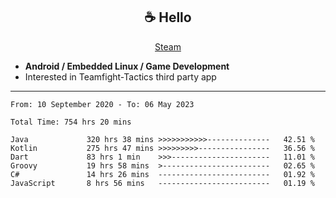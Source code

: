 <h2 align="center"> ☕ Hello </h2>

<p align="center">
  <a href="https://steamcommunity.com/id/Niforances/">Steam</a>
</p>

 - **Android / Embedded Linux / Game Development**
 - Interested in Teamfight-Tactics third party app

------

<!--START_SECTION:waka-->

```text
From: 10 September 2020 - To: 06 May 2023

Total Time: 754 hrs 20 mins

Java             320 hrs 38 mins >>>>>>>>>>>--------------   42.51 %
Kotlin           275 hrs 47 mins >>>>>>>>>----------------   36.56 %
Dart             83 hrs 1 min    >>>----------------------   11.01 %
Groovy           19 hrs 58 mins  >------------------------   02.65 %
C#               14 hrs 26 mins  -------------------------   01.92 %
JavaScript       8 hrs 56 mins   -------------------------   01.19 %
```

<!--END_SECTION:waka-->
